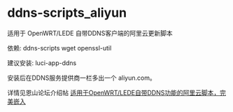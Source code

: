 # ddns-scripts_aliyun
适用于 OpenWRT/LEDE 自带DDNS客户端的阿里云更新脚本

依赖: ddns-scripts wget openssl-util

建议安装: luci-app-ddns


安装后在DDNS服务提供商一栏多出一个 aliyun.com。

详情见恩山论坛介绍帖 [适用于OpenWRT/LEDE自带DDNS功能的阿里云脚本，完美嵌入](http://www.right.com.cn/forum/thread-267501-1-1.html)
